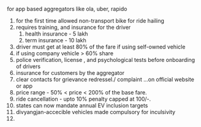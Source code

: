 for app based aggregators like ola, uber, rapido
1. for the first time allowed non-transport  bike for ride hailing
2. requires training, and insurance for the driver
	1. health insurance - 5 lakh
	2. term insurance  - 10 lakh
3. driver must get at least 80% of the fare if using self-owned vehicle
4. if using company vehicle > 60% share
5. police verification, license , and psychological tests before onboarding of drivers
6. insurance for customers by the aggregator
7. clear contacts for grievance redressel./ complaint ...on official website or app
8. price range - 50% < price < 200% of the base fare.
9. ride cancellation - upto 10% penalty capped at 100/-.
10. states can now mandate annual EV inclusion targets
11. divyangjan-accecible vehicles made compulsory for inculsivity
12. 